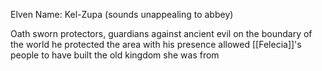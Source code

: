 Elven Name: Kel-Zupa (sounds unappealing to abbey)

Oath sworn protectors, guardians against ancient evil on the boundary of the world
he protected the area with his presence
allowed [[Felecia]]'s people to have built the old kingdom she was from

